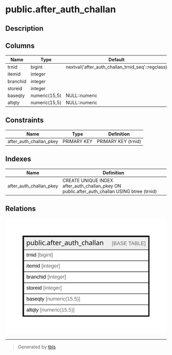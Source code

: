 # public.after_auth_challan

## Description

## Columns

| Name | Type | Default | Nullable | Children | Parents | Comment |
| ---- | ---- | ------- | -------- | -------- | ------- | ------- |
| trnid | bigint | nextval('after_auth_challan_trnid_seq'::regclass) | false |  |  |  |
| itemid | integer |  | false |  |  |  |
| branchid | integer |  | false |  |  |  |
| storeid | integer |  | false |  |  |  |
| baseqty | numeric(15,5) | NULL::numeric | true |  |  |  |
| altqty | numeric(15,5) | NULL::numeric | true |  |  |  |

## Constraints

| Name | Type | Definition |
| ---- | ---- | ---------- |
| after_auth_challan_pkey | PRIMARY KEY | PRIMARY KEY (trnid) |

## Indexes

| Name | Definition |
| ---- | ---------- |
| after_auth_challan_pkey | CREATE UNIQUE INDEX after_auth_challan_pkey ON public.after_auth_challan USING btree (trnid) |

## Relations

![er](public.after_auth_challan.svg)

---

> Generated by [tbls](https://github.com/k1LoW/tbls)
